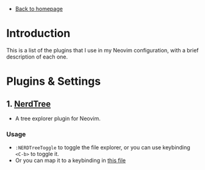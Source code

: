 - [Back to homepage](../README.md)

# Introduction
This is a list of the plugins that I use in my Neovim configuration, with a brief description of each one.

# Plugins & Settings
## 1. [NerdTree](https://www.github.com/preservim/nerdtree)
- A tree explorer plugin for Neovim.
### Usage
- `:NERDTreeToggle` to toggle the file explorer, or you can use keybinding `<C-b>` to toggle it.
- Or you can map it to a keybinding in [this file](./nerdtree.vim)

